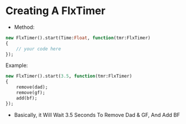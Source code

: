 # Creating A FlxTimer

- Method:

```haxe
new FlxTimer().start(Time:Float, function(tmr:FlxTimer)
{
    // your code here
});
```

Example:

```haxe
new FlxTimer().start(3.5, function(tmr:FlxTimer)
{
    remove(dad);
    remove(gf);
    add(bf);
});
```

- Basically, it Will Wait 3.5 Seconds To Remove Dad & GF, And Add BF